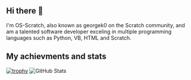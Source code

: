 ## Hi there 👋
I'm OS-Scratch, also known as georgek0 on the Scratch community, and am a talented software developer exceling in multiple programming languages such as Python, VB, HTML and Scratch.
<!--
**OS-Scratch/OS-Scratch** is a ✨ _special_ ✨ repository because its `README.md` (this file) appears on your GitHub profile.

Here are some ideas to get you started:

- 🔭 I’m currently working on ...
- 🌱 I’m currently learning ...
- 👯 I’m looking to collaborate on ...
- 🤔 I’m looking for help with ...
- 💬 Ask me about ...
- 📫 How to reach me: ...
- 😄 Pronouns: ...
- ⚡ Fun fact: ...
-->
## My achievments and stats
[![trophy](https://github-profile-trophy.vercel.app/?username=os-scratch)](https://github.com/ryo-ma/github-profile-trophy)
![GitHub Stats](https://github-readme-stats.vercel.app/api?username=yourGithubUsername)
<img src="https://komarev.com/ghpvc/?username=OS-scratch&style=flat-square&color=blue" alt=""/>
